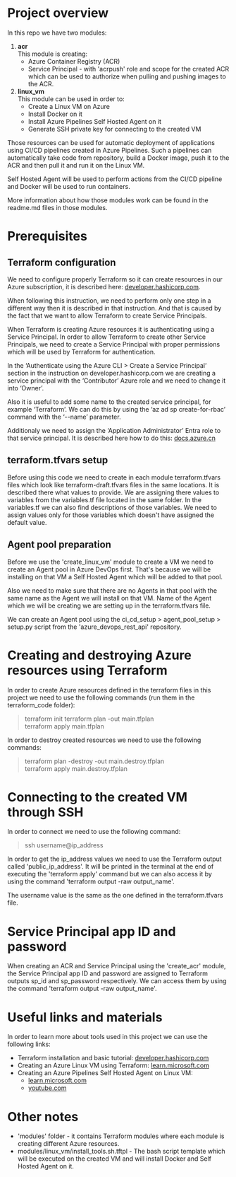 # Project overview
In this repo we have two modules:
1. **acr**\
This module is creating:
	- Azure Container Registry (ACR)
	- Service Principal - with 'acrpush' role and scope for the created ACR which can be used to authorize when pulling and pushing images to the ACR.
2. **linux_vm**\
This module can be used in order to:
	- Create a Linux VM on Azure
	- Install Docker on it
	- Install Azure Pipelines Self Hosted Agent on it
	- Generate SSH private key for connecting to the created VM

Those resources can be used for automatic deployment of applications using CI/CD pipelines created in Azure Pipelines. Such a pipelines can automatically take code from repository, build a Docker image, push it to the ACR and then pull it and run it on the Linux VM.

Self Hosted Agent will be used to perform actions from the CI/CD pipeline and Docker will be used to run containers.

More information about how those modules work can be found in the readme.md files in those modules.

# Prerequisites
## Terraform configuration
We need to configure properly Terraform so it can create resources in our Azure subscription, it is described here: [developer.hashicorp.com](https://developer.hashicorp.com/terraform/tutorials/azure-get-started/azure-build).

When following this instruction, we need to perform only one step in a different way then it is described in that instruction. And that is caused by the fact that we want to allow Terraform to create Service Principals. 

When Terraform is creating Azure resources it is authenticating using a Service Principal. In order to allow Terraform to create other Service Principals, we need to create a Service Principal with proper permissions which will be used by Terraform for authentication. 

In the ‘Authenticate using the Azure CLI > Create a Service Principal’ section in the instruction on developer.hashicorp.com we are creating a service principal with the ‘Contributor’ Azure role and we need to change it into ‘Owner’.

Also it is useful to add some name to the created service principal, for example ‘Terraform’. We can do this by using the ‘az ad sp create-for-rbac’ command with the ‘--name’ parameter.

Additionaly we need to assign the ‘Application Administrator’ Entra role to that service principal. It is described here how to do this: [docs.azure.cn](https://docs.azure.cn/en-us/entra/identity/role-based-access-control/manage-roles-portal?tabs=admin-center)

## terraform.tfvars setup
Before using this code we need to create in each module terraform.tfvars files which look like terraform-draft.tfvars files in the same locations. It is described there what values to provide. We are assigning there values to variables from the variables.tf file located in the same folder. In the variables.tf we can also find descriptions of those variables. We need to assign values only for those variables which doesn't have assigned the default value.

## Agent pool preparation
Before we use the 'create_linux_vm' module to create a VM we need to create an Agent pool in Azure DevOps first. That's because we will be installing on that VM a Self Hosted Agent which will be added to that pool.

Also we need to make sure that there are no Agents in that pool with the same name as the Agent we will install on that VM. Name of the Agent which we will be creating we are setting up in the terraform.tfvars file.

We can create an Agent pool using the ci_cd_setup > agent_pool_setup > setup.py script from the 'azure_devops_rest_api' repository.

# Creating and destroying Azure resources using Terraform
In order to create Azure resources defined in the terraform files in this project we need to use the following commands (run them in the terraform_code folder):
> terraform init
> terraform plan -out main.tfplan\
> terraform apply main.tfplan

In order to destroy created resources we need to use the following commands:
> terraform plan -destroy -out main.destroy.tfplan\
> terraform apply main.destroy.tfplan

# Connecting to the created VM through SSH
In order to connect we need to use the following command:
>ssh username@ip_address

In order to get the ip_address values we need to use the Terraform output called 'public_ip_address'. It will be printed in the terminal at the end of executing the 'terraform apply' command but we can also access it by using the command 'terraform output -raw output_name'.

The username value is the same as the one defined in the terraform.tfvars file.

# Service Principal app ID and password
When creating an ACR and Service Principal using the 'create_acr' module, the Service Principal app ID and password are assigned to Terraform outputs sp_id and sp_password respectively. We can access them by using the command 'terraform output -raw output_name'.

# Useful links and materials
In order to learn more about tools used in this project we can use the following links:
- Terraform installation and basic tutorial: [developer.hashicorp.com](https://developer.hashicorp.com/terraform/tutorials/azure-get-started/infrastructure-as-code)
- Creating an Azure Linux VM using Terraform: [learn.microsoft.com](https://learn.microsoft.com/en-us/azure/virtual-machines/linux/quick-create-terraform?tabs=azure-cli)
- Creating an Azure Pipelines Self Hosted Agent on Linux VM:
	- [learn.microsoft.com](https://learn.microsoft.com/en-us/azure/devops/pipelines/agents/linux-agent?view=azure-devops&tabs=IP-V4)
	- [youtube.com](https://www.youtube.com/watch?v=Hy6fne9oQJM)

# Other notes
- 'modules' folder - it contains Terraform modules where each module is creating different Azure resources.
- modules/linux_vm/install_tools.sh.tftpl - The bash script template which will be executed on the created VM and will install Docker and Self Hosted Agent on it.
